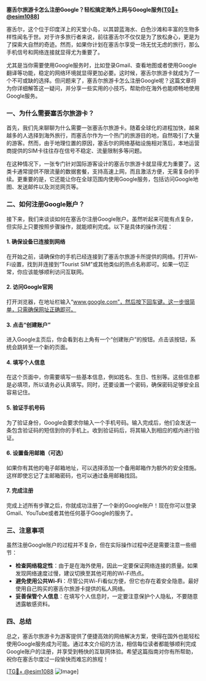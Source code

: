 **塞舌尔旅游卡怎么注册Google？轻松搞定海外上网与Google服务[[TG💪+ @esim1088](https://t.me/s/esim1088)]**

塞舌尔，这个位于印度洋上的天堂小岛，以其碧蓝海水、白色沙滩和丰富的生物多样性闻名于世。对于许多旅行者来说，前往塞舌尔不仅仅是为了放松身心，更是为了探索大自然的奇迹。然而，如果你计划在塞舌尔享受一场无忧无虑的旅行，那么手机信号和网络连接就显得尤为重要了。

尤其是当你需要使用Google服务时，比如登录Gmail、查看地图或者使用Google翻译等功能，稳定的网络环境就显得更加必要。这时候，塞舌尔旅游卡就成为了一个不可或缺的选择。但问题来了，塞舌尔旅游卡怎么注册Google呢？这篇文章将为你详细解答这一疑问，并分享一些实用的小技巧，帮助你在海外也能顺畅地使用Google服务。

### 一、为什么需要塞舌尔旅游卡？

首先，我们先来聊聊为什么需要一张塞舌尔旅游卡。随着全球化的进程加快，越来越多的人选择到海外旅行，而塞舌尔作为一个热门的旅游目的地，自然吸引了大量的游客。然而，由于地理位置的原因，塞舌尔的网络基础设施相对落后，本地运营商提供的SIM卡往往存在信号不稳定、流量限制多等问题。

在这种情况下，一张专门针对国际游客设计的塞舌尔旅游卡就显得尤为重要了。这类卡通常提供不限流量的数据套餐，支持高速上网，而且激活方便，无需复杂的手续。更重要的是，它还能让你在全球范围内使用Google服务，包括访问Google地图、发送邮件以及浏览网页等。

### 二、如何注册Google账户？

接下来，我们来谈谈如何在塞舌尔注册Google账户。虽然听起来可能有点复杂，但实际上只要按照步骤操作，就能顺利完成。以下是具体的操作流程：

#### 1. 确保设备已连接到网络

在开始之前，请确保你的手机已经连接到了塞舌尔旅游卡所提供的网络。打开Wi-Fi设置，找到并连接到“Tourist SIM”或其他类似的热点名称即可。如果一切正常，你应该能够顺利访问互联网。

#### 2. 访问Google官网

打开浏览器，在地址栏输入“www.google.com”，然后按下回车键。这一步很简单，只需确保网址正确即可。

#### 3. 点击“创建账户”

进入Google主页后，你会看到右上角有一个“创建账户”的按钮。点击该按钮，系统会跳转至一个新的页面。

#### 4. 填写个人信息

在这个页面中，你需要填写一些基本信息，例如姓名、生日、性别等。这些信息都是必填项，所以请务必认真填写。同时，还要设置一个密码，确保密码足够安全且容易记住。

#### 5. 验证手机号码

为了验证身份，Google会要求你输入一个手机号码。输入完成后，他们会发送一条包含验证码的短信到你的手机上。收到验证码后，将其输入到相应的框内进行验证。

#### 6. 设置备用邮箱（可选）

如果你有其他的电子邮箱地址，可以选择添加一个备用邮箱作为额外的安全措施。这样即使忘记了主邮箱密码，也可以通过备用邮箱找回。

#### 7. 完成注册

完成上述所有步骤之后，你就成功注册了一个新的Google账户！现在你可以登录Gmail、YouTube或者其他任何基于Google的服务了。

### 三、注意事项

虽然注册Google账户的过程并不复杂，但在实际操作过程中还是需要注意一些细节：

- **检查网络稳定性**：由于是在海外使用，因此一定要保证网络连接的质量。如果发现网络速度过慢，建议切换至其他可用的Wi-Fi热点。
- **避免使用公共Wi-Fi**：尽管公共Wi-Fi看似方便，但它也存在着安全隐患。最好使用自己购买的塞舌尔旅游卡提供的私人网络。
- **妥善保管个人信息**：在填写个人信息时，一定要注意保护个人隐私，不要随意透露敏感资料。

### 四、总结

总之，塞舌尔旅游卡为游客提供了便捷高效的网络解决方案，使得在国外也能轻松使用Google服务成为可能。通过本文介绍的方法，相信每位读者都能够顺利完成Google账户的注册，并享受到畅快的互联网体验。希望这篇指南对你有所帮助，祝你在塞舌尔度过一段愉快而难忘的旅程！

[[TG💪+ @esim1088](https://t.me/s/esim1088) ![Image](https://i.postimg.cc/4NQfJmqS/Snipaste-2025-05-13-00-14-12.png)]